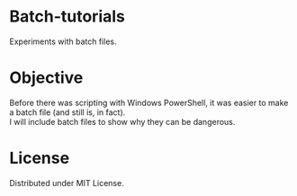 # Batch-tutorials
Experiments with batch files.

# Objective
Before there was scripting with Windows PowerShell, it was easier to make a batch file (and still is, in fact).  
I will include batch files to show why they can be dangerous.

# License
Distributed under MIT License.
